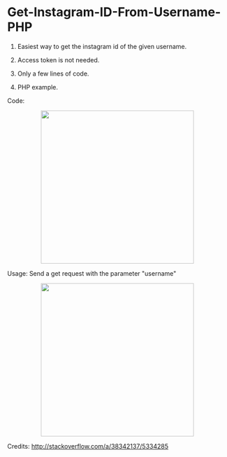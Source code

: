 # Get-Instagram-ID-From-Username-PHP

1) Easiest way to get the instagram id of the given username. 

2) Access token is not needed. 

3) Only a few lines of code.

4) PHP example.


Code:
<p align="center">
  <img src="http://www.anakornk.com/wp-content/uploads/2016/09/getigid.png" width="350"/>
</p>

Usage:
Send a get request with the parameter "username"
<p align="center">
  <img src="http://www.anakornk.com/wp-content/uploads/2016/09/usage.png" width="350"/>
</p>

Credits:
http://stackoverflow.com/a/38342137/5334285
